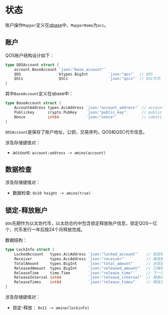 # 状态

账户操作`Mapper`定义在[qbase](https://github.com/QOSGroup/qbase/blob/master/account/accountmapper.go)中，`MapperName`为`acc`。

## 账户

QOS账户结构设计如下：
```go
type QOSAccount struct {
	account.BaseAccount `json:"base_account"`  
	QOS                 btypes.BigInt         `json:"qos"`  // QOS
	QSCs                QSCs                  `json:"qscs"` // QSC代币
}
```
其中`BaseAccount`定义在qbase中：
```go
type BaseAccount struct {
	AccountAddress types.AccAddress `json:"account_address"` // account address
	Publickey      crypto.PubKey    `json:"public_key"`      // public key
	Nonce          int64            `json:"nonce"`           // identifies tx_status of an account
}
```
`QOSAccount`是保存了账户地址，公钥，交易序列，QOS和QSC代币信息。

涉及存储键值对：
- account: `account:address -> amino(account)`

## 数据检查
涉及存储键值对：
- 数据检查: `0x10 height -> amino(true)`

## 锁定-释放账户
`QOS`先期作为以太坊代币，以太坊合约中包含锁定释放账户信息，锁定QOS一亿个，代币发行一年后按24个月释放完成。

数据结构：
```go
type LockInfo struct {
	LockedAccount   types.AccAddress `json:"locked_account"`   // 锁定账户地址
	Receiver        types.AccAddress `json:"receiver"`         // 接收账户地址
	TotalAmount     types.BigInt     `json:"total_amount"`     // 总锁定QOS
	ReleasedAmount  types.BigInt     `json:"released_amount"`  // 已释放QOS
	ReleaseTime     time.Time        `json:"release_time"'`    // 下一次释放时间
	ReleaseInterval int64            `json:"release_interval"` // 释放间隔，以天为单位
	ReleaseTimes    int64            `json:"release_times"`    // 释放次数
}
```
涉及存储键值对：
- 锁定-释放： `0x11 -> amino(lockinfo)`